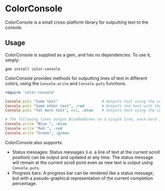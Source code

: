 # ColorConsole

ColorConsole is a small cross-platform library for outputting text to the console.


## Usage

ColorConsole is supplied as a gem, and has no dependencies. To use it, simply:
```
gem install color-console
```

ColorConsole provides methods for outputting lines of text in different colors, using the `Console.write` and `Console.puts` functions.

```ruby
require 'color-console'

Console.puts "Some text"                    # Outputs text using the current console colours
Console.puts "Some other text", :red        # Outputs red text with the current background
Console.puts "Yet more text", nil, :blue    # Outputs text using the current foreground and a blue background

# The following lines output BlueRedGreen on a single line, each word in the appropriate color
Console.write "Blue ", :blue
Console.write "Red ", :red
Console.write "Green", :green

```

ColorConsole also supports:
* Status messages: Status messages (i.e. a line of text at the current scroll position) can be output and
  updated at any time. The status message will remain at the current scroll point even as new text is output
  using `Console.puts`.
* Progress bars: A progress bar can be rendered like a status message, but with a pseudo-graphical representation
  of the current completion percentage.

